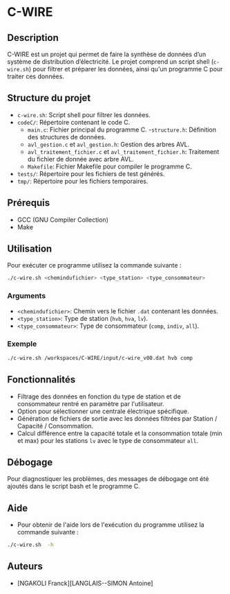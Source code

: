 # C-WIRE

## Description

C-WIRE est un projet qui permet de faire la synthèse de données d’un système de distribution d’électricité. Le projet comprend un script shell (`c-wire.sh`) pour filtrer et préparer les données, ainsi qu'un programme C pour traiter ces données.

## Structure du projet

- `c-wire.sh`: Script shell pour filtrer les données.
- `codeC/`: Répertoire contenant le code  C.
  - `main.c`: Fichier principal du programme C.
  -`structure.h`: Définition des structures de données.
  - `avl_gestion.c` et `avl_gestion.h`: Gestion des arbres AVL.
  - `avl_traitement_fichier.c` et `avl_traitement_fichier.h`: Traitement du fichier de donnée avec arbre AVL.
  - `Makefile`: Fichier Makefile pour compiler le programme C.
- `tests/`: Répertoire pour les fichiers de test générés.
- `tmp/`: Répertoire pour les fichiers temporaires.

## Prérequis

- GCC (GNU Compiler Collection)
- Make


## Utilisation

Pour exécuter ce programme utilisez la commande suivante :

```bash
./c-wire.sh <chemindufichier> <type_station> <type_consommateur>
```

### Arguments

- `<chemindufichier>`: Chemin vers le fichier `.dat` contenant les données.
- `<type_station>`: Type de station (`hvb`, `hva`, `lv`).
- `<type_consommateur>`: Type de consommateur (`comp`, `indiv`, `all`).

### Exemple

```bash
./c-wire.sh /workspaces/C-WIRE/input/c-wire_v00.dat hvb comp
```

## Fonctionnalités

- Filtrage des données en fonction du type de station et de consommateur rentré en paramètre par l'utilisateur.
- Option pour sélectionner une centrale électrique spécifique.
- Génération de fichiers de sortie avec les données filtrées par Station / Capacité / Consommation.
- Calcul différence entre la capacité totale et la consommation totale (min et max) pour les stations `lv` avec le type de consommateur `all`.

## Débogage

Pour diagnostiquer les problèmes, des messages de débogage ont été ajoutés dans le script bash et le programme C. 

## Aide

- Pour obtenir de l'aide lors de l'exécution du programme utilisez la commande suivante :

```bash
./c-wire.sh  -h
```

## Auteurs

- [NGAKOLI Franck][LANGLAIS--SIMON Antoine]


